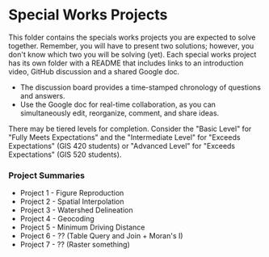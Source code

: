 # Special Works Projects
This folder contains the specials works projects you are expected to solve together.
Remember, you will have to present two solutions; however, you don't know which two you will be solving (yet).
Each special works project has its own folder with a README that includes links to an introduction video, GitHub discussion and a shared Google doc.

* The discussion board provides a time-stamped chronology of questions and answers.
* Use the Google doc for real-time collaboration, as you can simultaneously edit, reorganize, comment, and share ideas.

There may be tiered levels for completion.
Consider the "Basic Level" for "Fully Meets Expectations" and the "Intermediate Level" for "Exceeds Expectations" (GIS 420 students) or "Advanced Level" for "Exceeds Expectations" (GIS 520 students).

### Project Summaries

* Project 1 - Figure Reproduction
* Project 2 - Spatial Interpolation
* Project 3 - Watershed Delineation 
* Project 4 - Geocoding
* Project 5 - Minimum Driving Distance
* Project 6 - ?? (Table Query and Join + Moran's I)
* Project 7 - ?? (Raster something)
